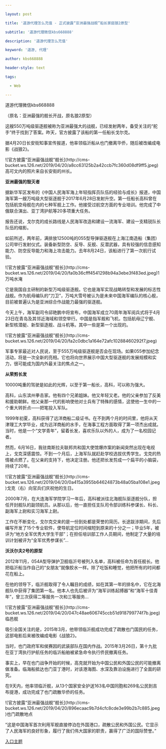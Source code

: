 ---
layout: post
title: '道游代理怎么充值 - 正式披露“亚洲最强战舰”船长家庭狼2原型'
subtitle: '道游代理微信kbs668888'
description: '道游代理怎么充值'
keyword: '道游, 代理'
author: kbs668888
header-style: text
tags:
  - Web
---
道游代理微信kbs668888

（原名：亚洲最强的舰长开战，原名狼2原型）

这艘550万吨级驱逐舰被称为亚洲最强大的战舰，已经发射两年，备受关注的“舵手”终于找到了答案。昨天，官方披露了该船的第一任船长戈尔克。

据4月20日长安街知事宣传报道，他率领临沂船从也门撤离华侨，随后被改编成电影《战狼2》。

![官方披露“亚洲最强战舰”舰长](http://cms-
bucket.ws.126.net/2019/04/20/a8cc63125b2a42ccb7fc360d08df9ff5.jpeg)高可文内的照片来自长安街的州长。

 **亚洲最强的毁灭者**

据新华军区发布的《中国人民海军海上年轻指挥员队伍的经验与成长》报道，中国海军第一艘万吨级大型驱逐舰于2017年6月28日发射升空。第一任船长高科曾在包括航空母舰在内的七种军舰上工作。他接受过航空方面的专业培训。他完成了中俄联合演出、亚丁湾护航等20多项重大任务。

报告还说，戈尔克的成长路线是人民海军改造和建设一流海军、建设一支精锐队长队伍的缩影。

如前所述，两年前，满排放12500吨的055型导弹驱逐舰在上海江南造船（集团）公司举行发射仪式。装备新型防空、反导、反舰、反潜武器，具有较强的信息感知能力、防空反导能力和海上攻击能力。去年8月24日，该船进行了第一次航行试验。

![官方披露“亚洲最强战舰”舰长](http://cms-
bucket.ws.126.net/2019/04/20/fa0b36cfff4541298b94a3ebe3f483ed.jpeg)1万吨水淹

它是我国自主研制的新型万吨级驱逐舰。它也是海军实现战略转型和发展的标志性战舰。作为航母编队的“刀卫”，万吨大雪号被认为是未来中国海军编队的核心舰，目前被普遍认为是亚洲综合作战能力最强的驱逐舰。

今天上午，海军副司令邱艳鹏中将宣布，中国海军成立70周年海军阅兵式将于4月23日在青岛及其邻近海域和领空举行。中国是指军舰和飞机，包括航母辽宁舰、新型核潜艇、新型驱逐舰、战斗机等。其中一些是第一个出现的。

![官方披露“亚洲最强战舰”舰长](http://cms-
bucket.ws.126.net/2019/04/20/fa2c0dbc1a164e72afc10288460292f7.jpeg)

军事专家最近对人民说，至于555万吨级驱逐舰是否会在现场。如果055参加纪念活动，将是一次全新的亮相。它也将向世界展示中国大型驱逐舰的发展规模和实力，很可能成为国内外最关注的焦点之一。

 **从荣剪长发**

10000吨重的驾驶是如此的光辉，以至于第一船长，高科，可以称为强大。

高科，山东滨州拳击家。他有四个兄弟姐妹。他又年轻又老。他的父亲参加了反美和援助朝鲜。他父亲那一代的影响使他对士兵有了特殊的感情，这使他一生中的一个重大转折点——把笔投入军队。

1999年初夏，高科获得了远洋商船二级证书。在不到两个月的时间里，他将从天津理工大学毕业，成为远洋商船的水手，在海事工程方面取得了第一项杰出成就。当时，他是一个“文学青年”，留着长发，喜欢乐队以外的人，成为了一名校园记者。

然而，6月16日，我驻南斯拉夫联邦共和国大使馆爆炸案的新闻突然出现在电视上，戈克深感震惊。不到一个月后，上海军队就赶赴学校选拔优秀学生。戈克的热情被点燃了。在父亲的支持下，他决定注册。他还把长发剪成一个扁平的小脑袋，持续了20年。

![官方披露“亚洲最强战舰”舰长](http://cms-
bucket.ws.126.net/2019/04/20/0a415a3955b64624873b48a05ba108e1.jpeg)戈克（右）向官兵们庆祝他的生日。

2000年7月，在大连海军学院学习一年后，高科被派往北海舰队驱逐舰分队，担任开封舰队的副领航员。从那以后，他一直担任支队司令部训练科参谋长、科长、副海军上尉和实习海军上尉。

工作在不断变化，戈尔克交来的是一份到处都是荣誉的简历。长途跋涉期间，先后编写开发了15个专业软件，使导航定位时间缩短到原来的十分之一；毕业5年，被评为“地方全军优秀大学生干部”；在担任培训部工作人员期间，他制定了大量的培训计划被评为“全军优秀参谋长”…

 **沃沃尔夫2号的原型**

2012年11月，054A型导弹护卫舰临沂号被列入名单，高科被任命为首任舰长。他把临沂船当作自己的“女朋友”就像胶水一样。除了吃饭和睡觉，他把所有的时间都花在船上。

在他的领导下，临沂舰取得了令人瞩目的成绩，如在其第一年的排名中，它在北海舰队中获得了集团第一名。他本人也先后被评为“海军训练起搏器”和“海军十佳青年”，曾三次获得二等服务一次和三等服务…

![官方披露“亚洲最强战舰”舰长](http://cms-
bucket.ws.126.net/2019/04/20/047c48ae606745ccb51d918799774f7b.jpeg)临邑舰

吸引全国关注的是，2015年3月，他带领临沂舰成功完成了疏散也门国民的任务，这部电影后来被改编成电影《战狼2》。

当时，也门政府军和侯赛因的武装部队在国内作战。2015年3月26日，第十九批在亚丁湾执行护航任务的临沂船舶被紧急命令执行侨民撤离任务。

事实上，早在也门战争开始的时候，高克就开始为中国公民和外国公民的可能撤离做准备。临海船抵达也门亚丁港时，对该港海图、水深及靠泊设施进行了全面的研究。

在9天内，他率领临沂舰，从13个国家安全护送163名中国同胞和269名公民到吉布提港，成功完成了也门疏散华侨的任务。

![官方披露“亚洲最强战舰”舰长](http://cms-
bucket.ws.126.net/2019/04/20/896ecaac9b7d4cfc8cde3e99b2b7c885.jpeg)也门疏散地点

“这是中国海军首次利用军舰直接停泊在外国港口，疏散公民和外国公民。它显示了人民海军的良好形象，履行了我们伟大国家的职责，赢得了广泛的国际赞誉。”

[入口主题](https://c.m.163.com/news/s/S1555496844962.html)

